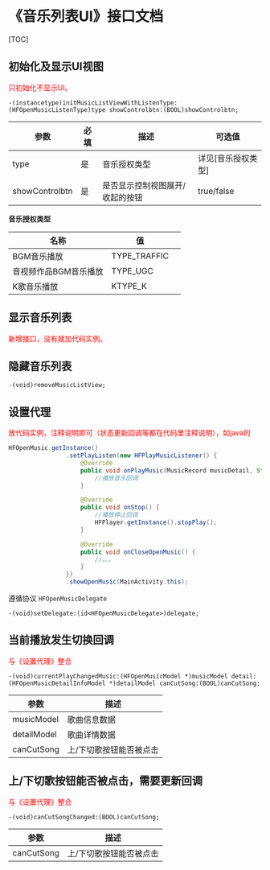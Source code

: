 # 《音乐列表UI》接口文档
[TOC]
## 初始化及显示UI视图
<font color='#FF0000'>只初始化不显示UI。</font>

```objc
-(instancetype)initMusicListViewWithListenType:(HFOpenMusicListenType)type showControlbtn:(BOOL)showControlbtn;
```
| 参数 | 必填 | 描述 | 可选值 |
|---|---|---|---|
| type | 是 | 音乐授权类型 | 详见[音乐授权类型] |
| showControlbtn | 是 | 是否显示控制视图展开/收起的按钮 | true/false |

**音乐授权类型**

| 名称                  | 值      |      |
| --------------------- | ------- | ---- |
| BGM音乐播放           | TYPE_TRAFFIC |      |
| 音视频作品BGM音乐播放 | TYPE_UGC     |      |
| K歌音乐播放           | KTYPE_K      |      |

## 显示音乐列表
<font color='#FF0000'>新增接口，没有就加代码实例。</font>


## 隐藏音乐列表
```objc
-(void)removeMusicListView;
```

## 设置代理
<font color='#FF0000'>放代码实例，注释说明即可（状态更新回调等都在代码里注释说明），如java的</font>

```java
HFOpenMusic.getInstance()
                .setPlayListen(new HFPlayMusicListener() {
                    @Override
                    public void onPlayMusic(MusicRecord musicDetail, String url) {
                        //播放音乐回调
                    }

                    @Override
                    public void onStop() {
                        //播放停止回调
                        HFPlayer.getInstance().stopPlay();
                    }

                    @Override
                    public void onCloseOpenMusic() {
                        //。。。
                    }
                })
                .showOpenMusic(MainActivity.this);
```

遵循协议 `HFOpenMusicDelegate`
```objc
-(void)setDelegate:(id<HFOpenMusicDelegate>)delegate;
```


## 当前播放发生切换回调
<font color='#FF0000'>与《设置代理》整合</font>
```objc
-(void)currentPlayChangedMusic:(HFOpenMusicModel *)musicModel detail:(HFOpenMusicDetailInfoModel *)detailModel canCutSong:(BOOL)canCutSong;
```
| 参数 | 描述 |
|---|---|
| musicModel | 歌曲信息数据 |
| detailModel | 歌曲详情数据 |
| canCutSong | 上/下切歌按钮能否被点击 |


## 上/下切歌按钮能否被点击，需要更新回调
<font color='#FF0000'>与《设置代理》整合</font>


```objc
-(void)canCutSongChanged:(BOOL)canCutSong;
```
| 参数 | 描述 |
|---|---|
| canCutSong | 上/下切歌按钮能否被点击 |
